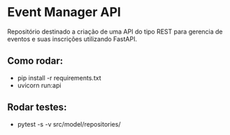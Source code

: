 # Event Manager API
Repositório destinado a criação de uma API do tipo REST para gerencia de eventos e suas inscrições utilizando FastAPI.

## Como rodar:
* pip install -r requirements.txt
* uvicorn run:api

## Rodar testes:
* pytest -s -v src/model/repositories/<arquivo de teste>
